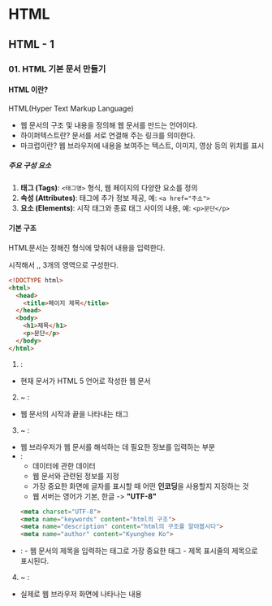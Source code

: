 # HTML
## HTML - 1
### 01. HTML 기본 문서 만들기
#### HTML 이란?
HTML(Hyper Text Markup Language)
- 웹 문서의 구조 및 내용을 정의해 웹 문서를 만드는 언어이다.
- 하이퍼텍스트란? 문서를 서로 연결해 주는 링크를 의미한다.
- 마크럽이란? 웹 브라우저에 내용을 보여주는 텍스트, 이미지, 영상 등의 위치를 표시
  
##### 주요 구성 요소
1. **태그 (Tags)**: `<태그명>` 형식, 웹 페이지의 다양한 요소를 정의
2. **속성 (Attributes)**: 태그에 추가 정보 제공, 예: `<a href="주소">`
3. **요소 (Elements)**: 시작 태그와 종료 태그 사이의 내용, 예: `<p>문단</p>`
  
#### 기본 구조
HTML문서는 정해진 형식에 맞춰어 내용을 입력한다.  
<!DOCTYPE html> 시작해서  
<html>,<head>,<body> 3개의 영역으로 구성한다.
  
```html
<!DOCTYPE html>
<html>
  <head>
    <title>페이지 제목</title>
  </head>
  <body>
    <h1>제목</h1>
    <p>문단</p>
  </body>
</html>
```
  
1. <!DOCTYPE html> :  
  - 현재 문서가 HTML 5 언어로 작성한 웹 문서
2. <html> ~ </html> :  
  - 웹 문서의 시작과 끝을 나타내는 태그
3. <head> ~ </head> :  
  - 웹 브라우저가 웹 문서를 해석하는 데 필요한 정보를 입력하는 부분
  - <meta> :  
      - 데이터에 관한 데이터
      - 웹 문서와 관련된 정보를 지정
      - 가장 중요한 화면에 글자를 표시할 때 어떤 **인코딩**을 사용할지 지정하는 것
      - 웹 서버는 영어가 기본, 한글 -> **"UTF-8"**  
      ```html
      <meta charset="UTF-8">
      <meta name="keywords" content="html의 구조">
      <meta name="description" content="html의 구조를 알아봅시다">
      <meta name="author" content="Kyunghee Ko">
      ```
  - <title> ~ </title> :  
      - 웹 문서의 제목을 입력하는 태그로 가장 중요한 태그
      - 제목 표시줄의 제목으로 표시된다.
4. <body> ~ </body> :  
  - 실제로 웹 브라우저 화면에 나타나는 내용
  
#### 